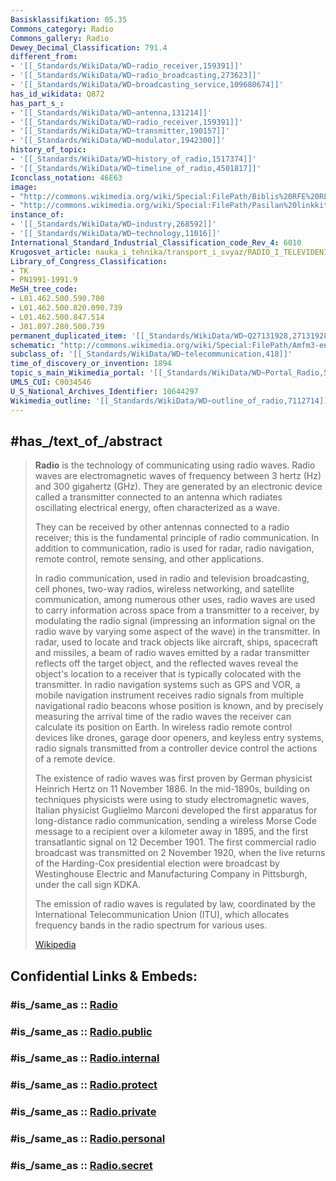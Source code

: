 ```yaml
---
Basisklassifikation: 05.35
Commons_category: Radio
Commons_gallery: Radio
Dewey_Decimal_Classification: 791.4
different_from:
- '[[_Standards/WikiData/WD~radio_receiver,159391]]'
- '[[_Standards/WikiData/WD~radio_broadcasting,273623]]'
- '[[_Standards/WikiData/WD~broadcasting_service,109680674]]'
has_id_wikidata: Q872
has_part_s_:
- '[[_Standards/WikiData/WD~antenna,131214]]'
- '[[_Standards/WikiData/WD~radio_receiver,159391]]'
- '[[_Standards/WikiData/WD~transmitter,190157]]'
- '[[_Standards/WikiData/WD~modulator,1942300]]'
history_of_topic:
- '[[_Standards/WikiData/WD~history_of_radio,1517374]]'
- '[[_Standards/WikiData/WD~timeline_of_radio,4501817]]'
Iconclass_notation: 46E63
image:
- "http://commons.wikimedia.org/wiki/Special:FilePath/Biblis%20RFE%20RL%2001.jpg"
- "http://commons.wikimedia.org/wiki/Special:FilePath/Pasilan%20linkkitorni.jpg"
instance_of:
- '[[_Standards/WikiData/WD~industry,268592]]'
- '[[_Standards/WikiData/WD~technology,11016]]'
International_Standard_Industrial_Classification_code_Rev_4: 6010
Krugosvet_article: nauka_i_tehnika/transport_i_svyaz/RADIO_I_TELEVIDENIE.html
Library_of_Congress_Classification:
- TK
- PN1991-1991.9
MeSH_tree_code:
- L01.462.500.590.700
- L01.462.500.820.090.739
- L01.462.500.847.514
- J01.897.280.500.739
permanent_duplicated_item: '[[_Standards/WikiData/WD~Q27131928,27131928]]'
schematic: "http://commons.wikimedia.org/wiki/Special:FilePath/Amfm3-en-de.gif"
subclass_of: '[[_Standards/WikiData/WD~telecommunication,418]]'
time_of_discovery_or_invention: 1894
topic_s_main_Wikimedia_portal: '[[_Standards/WikiData/WD~Portal_Radio,50760]]'
UMLS_CUI: C0034546
U_S_National_Archives_Identifier: 10644297
Wikimedia_outline: '[[_Standards/WikiData/WD~outline_of_radio,7112714]]'
---
```


## #has_/text_of_/abstract 

> **Radio** is the technology of communicating using radio waves. 
> Radio waves are electromagnetic waves of frequency between 3 hertz (Hz) and 300 gigahertz (GHz). 
> They are generated by an electronic device called a transmitter connected to an antenna 
> which radiates oscillating electrical energy, often characterized as a wave. 
> 
> They can be received by other antennas connected to a radio receiver; this is the fundamental principle of radio communication. In addition to communication, radio is used for radar, radio navigation, remote control, remote sensing, and other applications.
>
> In radio communication, used in radio and television broadcasting, cell phones, two-way radios, wireless networking, and satellite communication, among numerous other uses, radio waves are used to carry information across space from a transmitter to a receiver, by modulating the radio signal (impressing an information signal on the radio wave by varying some aspect of the wave) in the transmitter. In radar, used to locate and track objects like aircraft, ships, spacecraft and missiles, a beam of radio waves emitted by a radar transmitter reflects off the target object, and the reflected waves reveal the object's location to a receiver that is typically colocated with the transmitter. In radio navigation systems such as GPS and VOR, a mobile navigation instrument receives radio signals from multiple navigational radio beacons whose position is known, and by precisely measuring the arrival time of the radio waves the receiver can calculate its position on Earth. In wireless radio remote control devices like drones, garage door openers, and keyless entry systems, radio signals transmitted from a controller device control the actions of a remote device.
>
> The existence of radio waves was first proven by German physicist Heinrich Hertz on 11 November 1886. In the mid-1890s, building on techniques physicists were using to study electromagnetic waves, Italian physicist Guglielmo Marconi developed the first apparatus for long-distance radio communication, sending a wireless Morse Code message to a recipient over a kilometer away in 1895, and the first transatlantic signal on 12 December 1901.  The first commercial radio broadcast was transmitted on 2 November 1920, when the live returns of the Harding-Cox presidential election were broadcast by Westinghouse Electric and Manufacturing Company in Pittsburgh, under the call sign KDKA.
>
> The emission of radio waves is regulated by law, coordinated by the International Telecommunication Union (ITU), which allocates frequency bands in the radio spectrum for various uses.
>
> [Wikipedia](https://en.wikipedia.org/wiki/Radio) 


## Confidential Links & Embeds: 

### #is_/same_as :: [Radio](/_Standards/Society/Communication/Radio.md) 

### #is_/same_as :: [Radio.public](/_public/Society/Communication/Radio.public.md) 

### #is_/same_as :: [Radio.internal](/_internal/Society/Communication/Radio.internal.md) 

### #is_/same_as :: [Radio.protect](/_protect/Society/Communication/Radio.protect.md) 

### #is_/same_as :: [Radio.private](/_private/Society/Communication/Radio.private.md) 

### #is_/same_as :: [Radio.personal](/_personal/Society/Communication/Radio.personal.md) 

### #is_/same_as :: [Radio.secret](/_secret/Society/Communication/Radio.secret.md)

